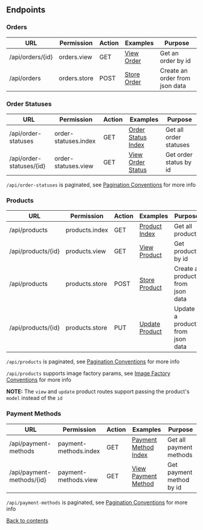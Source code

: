 ## Endpoints

### Orders

| URL               | Permission   | Action | Examples                               | Purpose                        |
|-------------------|--------------|--------|----------------------------------------|--------------------------------|
| /api/orders/{id}  | orders.view  | GET    | [View Order](Examples/Order/VIEW.md)   | Get an order by id             |
| /api/orders       | orders.store | POST   | [Store Order](Examples/Order/STORE.md) | Create an order from json data |

### Order Statuses

| URL                      | Permission            | Action | Examples                                             | Purpose                |
|--------------------------|-----------------------|--------|------------------------------------------------------|------------------------|
| /api/order-statuses      | order-statuses.index  | GET    | [Order Status Index](Examples/OrderStatus/INDEX.md)  | Get all order statuses |
| /api/order-statuses/{id} | order-statuses.view   | GET    | [View Order Status](Examples/OrderStatus/VIEW.md)    | Get order status by id | 

`/api/order-statuses` is paginated, see [Pagination Conventions](CONVENTIONS.md#pagination-conventions) for more info

### Products

| URL                | Permission     | Action | Examples                                     | Purpose                         |
|--------------------|----------------|--------|----------------------------------------------|---------------------------------|
| /api/products      | products.index | GET    | [Product Index](Examples/Product/INDEX.md)   | Get all products                |
| /api/products/{id} | products.view  | GET    | [View Product](Examples/Product/VIEW.md)     | Get product by id               | 
| /api/products      | products.store | POST   | [Store Product](Examples/Product/STORE.md)   | Create a product from json data | 
| /api/products/{id} | products.store | PUT    | [Update Product](Examples/Product/UPDATE.md) | Update a product from json data |

`/api/products` is paginated, see [Pagination Conventions](CONVENTIONS.md#pagination-conventions) for more info

`/api/products` supports image factory params, see [Image Factory Conventions](CONVENTIONS.md#image-factory-conventions) for more info

**NOTE:** The `view` and `update` product routes support passing the product's `model` instead of the `id`



### Payment Methods

| URL                        | Permission              | Action  | Examples                                                   | Purpose                    |
|----------------------------|-------------------------|---------|------------------------------------------------------------|----------------------------|
| /api/payment-methods       | payment-methods.index   | GET     | [Payment Method Index](Examples/PaymentMethod/INDEX.md)    | Get all payment methods    |
| /api/payment-methods/{id}  | payment-methods.view    | GET     | [View Payment Method](Examples/PaymentMethod/VIEW.md)      | Get payment method by id   | 

`/api/payment-methods` is paginated, see [Pagination Conventions](CONVENTIONS.md#pagination-conventions) for more info

[Back to contents](README.md#table-of-contents)

